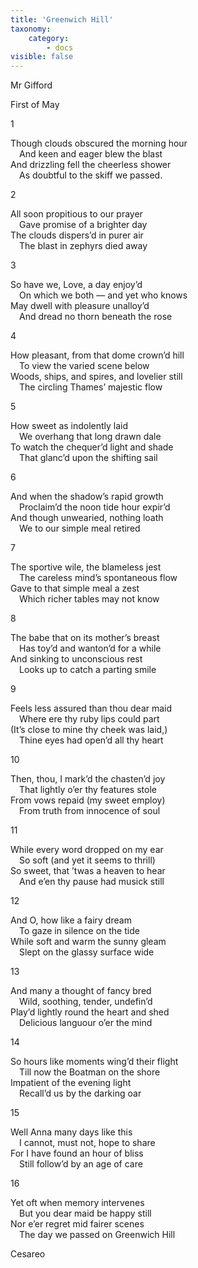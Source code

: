 ```yaml
---
title: 'Greenwich Hill'
taxonomy:
    category:
        - docs
visible: false
---
```


<div class="author">Mr Gifford</div>

<span class="title">First of May</span>
  
<span class="title">1</span>
  
Though clouds obscured the morning hour  
&emsp;And keen and eager blew the blast  
And drizzling fell the cheerless shower  
&emsp;As doubtful to the skiff we passed.  
  
<span class="title">2</span>
  
All soon propitious to our prayer  
&emsp;Gave promise of a brighter day  
The clouds dispers’d in <span data-tippy="brighter" class="green">purer</span> air  
&emsp;The blast in zephyrs died away  
  
<span class="title">3</span>
  
So have we, Love, a day enjoy’d  
&emsp;On which we both — and yet who knows  
May dwell with pleasure unalloy’d  
&emsp;And dread no thorn beneath the rose  
  
<span class="title">4</span>
  
How pleasant, from that dome crown’d hill  
&emsp;To view the varied scene below  
Woods, ships, and spires, and lovelier still  
&emsp;The circling Thames’ majestic flow  
  
<span class="title">5</span>
  
How sweet as indolently laid  
&emsp;We overhang that long drawn dale  
To watch the chequer’d light and shade  
&emsp;That glanc’d upon the shifting sail  
  
<span class="title">6</span>
  
And when the shadow’s rapid growth  
&emsp;Proclaim’d the noon tide hour expir’d  
And though unwearied, nothing loath  
&emsp;We to our simple meal retired  
  
<span class="title">7</span>
  
The sportive wile, the blameless jest  
&emsp;The careless mind’s spontaneous flow  
Gave to that simple meal a zest  
&emsp;Which richer tables may not know  
  
<span class="title">8</span>
  
The babe that on its mother’s breast  
&emsp;Has toy’d and wanton’d for a while  
And sinking to unconscious rest  
&emsp;Looks up to catch a parting smile  
  
<span class="title">9</span>
  
Feels less assured than thou dear maid  
&emsp;Where ere thy ruby lips could part  
(It’s close to mine thy cheek was laid,)  
&emsp;Thine eyes had open’d all thy heart  
  
<span class="title">10</span>
  
Then, thou, I mark’d the chasten’d joy  
&emsp;That lightly o’er thy features stole  
From vows repaid (my sweet employ)  
&emsp;From truth from innocence of soul  
  
<span class="title">11</span>
  
While every word dropped on my ear  
&emsp;So soft (and yet it seems to thrill)  
So sweet, that ’twas a heaven to hear  
&emsp;And e’en thy pause had musick still  
  
<span class="title">12</span>
  
And O, how like a fairy dream  
&emsp;To gaze in silence on the tide  
While soft and warm the sunny gleam  
&emsp;Slept on the glassy surface wide  
  
<span class="title">13</span>
  
And many a thought of fancy bred  
&emsp;Wild, soothing, tender, undefin’d  
Play’d lightly round the heart and shed  
&emsp;Delicious languour o’er the mind  

<span class="title">14</span>

So hours like moments wing’d their flight  
&emsp;Till now the Boatman on the shore  
Impatient of the evening light  
&emsp;Recall’d us by the darking oar  

<span class="title">15</span>

Well Anna many days like this  
&emsp;I cannot, must not, hope to share  
For I have found an hour of bliss  
&emsp;Still follow’d by an age of care  

<span class="title">16</span>

Yet oft when memory intervenes  
&emsp;But you dear maid be happy still  
Nor e’er regret mid fairer scenes  
&emsp;The day we passed on Greenwich Hill

Cesareo

